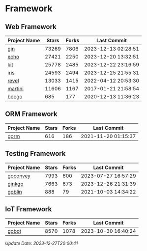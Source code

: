 # Framework

## Web Framework
| Project Name | Stars | Forks | Last Commit |
| ------------ | ----- | ----- | ----------- |
| [gin](https://github.com/gin-gonic/gin) | 73269 | 7806 | 2023-12-13 02:28:51 |
| [echo](https://github.com/labstack/echo) | 27421 | 2250 | 2023-12-20 13:32:51 |
| [kit](https://github.com/go-kit/kit) | 25778 | 2485 | 2023-12-22 23:16:59 |
| [iris](https://github.com/kataras/iris) | 24593 | 2494 | 2023-12-25 21:55:31 |
| [revel](https://github.com/revel/revel) | 13033 | 1415 | 2022-04-12 20:53:30 |
| [martini](https://github.com/go-martini/martini) | 11606 | 1167 | 2017-01-21 21:58:54 |
| [beego](https://github.com/astaxie/beego) | 685 | 177 | 2020-12-13 11:36:23 |

## ORM Framework
| Project Name | Stars | Forks | Last Commit |
| ------------ | ----- | ----- | ----------- |
| [gorm](https://github.com/jinzhu/gorm) | 616 | 186 | 2021-11-20 01:15:37 |

## Testing Framework
| Project Name | Stars | Forks | Last Commit |
| ------------ | ----- | ----- | ----------- |
| [goconvey](https://github.com/smartystreets/goconvey) | 7993 | 600 | 2023-07-27 16:57:29 |
| [ginkgo](https://github.com/onsi/ginkgo) | 7663 | 673 | 2023-12-26 21:31:39 |
| [goblin](https://github.com/franela/goblin) | 888 | 79 | 2021-10-03 14:34:22 |

## IoT Framework
| Project Name | Stars | Forks | Last Commit |
| ------------ | ----- | ----- | ----------- |
| [gobot](https://github.com/hybridgroup/gobot) | 8570 | 1078 | 2023-10-30 16:40:24 |

*Update Date: 2023-12-27T20:00:41*